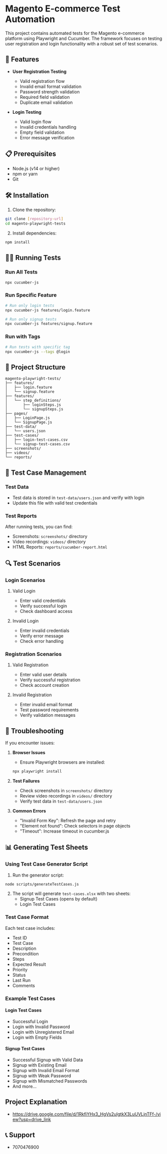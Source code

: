 # Magento E-commerce Test Automation

This project contains automated tests for the Magento e-commerce platform using Playwright and Cucumber. The framework focuses on testing user registration and login functionality with a robust set of test scenarios.

## 🚀 Features

- **User Registration Testing**

  - Valid registration flow
  - Invalid email format validation
  - Password strength validation
  - Required field validation
  - Duplicate email validation

- **Login Testing**
  - Valid login flow
  - Invalid credentials handling
  - Empty field validation
  - Error message verification

## 📋 Prerequisites

- Node.js (v14 or higher)
- npm or yarn
- Git

## 🛠️ Installation

1. Clone the repository:

```bash
git clone [repository-url]
cd magento-playwright-tests
```

2. Install dependencies:

```bash
npm install
```

## 🏃‍♂️ Running Tests

### Run All Tests

```bash
npx cucumber-js
```

### Run Specific Feature

```bash
# Run only login tests
npx cucumber-js features/login.feature

# Run only signup tests
npx cucumber-js features/signup.feature
```

### Run with Tags

```bash
# Run tests with specific tag
npx cucumber-js --tags @login
```

## 📁 Project Structure

```
magento-playwright-tests/
├── features/
│   ├── login.feature
│   └── signup.feature
├── features/
│   └── step_definitions/
│       ├── loginSteps.js
│       └── signupSteps.js
├── pages/
│   ├── LoginPage.js
│   └── SignupPage.js
├── test-data/
│   └── users.json
├── test-cases/
│   ├── login-test-cases.csv
│   └── signup-test-cases.csv
├── screenshots/
├── videos/
└── reports/
```

## 📝 Test Case Management

### Test Data

- Test data is stored in `test-data/users.json` and verify with login
- Update this file with valid test credentials

### Test Reports

After running tests, you can find:

- Screenshots: `screenshots/` directory
- Video recordings: `videos/` directory
- HTML Reports: `reports/cucumber-report.html`

## 🔍 Test Scenarios

### Login Scenarios

1. Valid Login

   - Enter valid credentials
   - Verify successful login
   - Check dashboard access

2. Invalid Login
   - Enter invalid credentials
   - Verify error message
   - Check error handling

### Registration Scenarios

1. Valid Registration

   - Enter valid user details
   - Verify successful registration
   - Check account creation

2. Invalid Registration
   - Enter invalid email format
   - Test password requirements
   - Verify validation messages

## 🐛 Troubleshooting

If you encounter issues:

1. **Browser Issues**

   - Ensure Playwright browsers are installed:

   ```bash
   npx playwright install
   ```

2. **Test Failures**

   - Check screenshots in `screenshots/` directory
   - Review video recordings in `videos/` directory
   - Verify test data in `test-data/users.json`

3. **Common Errors**
   - "Invalid Form Key": Refresh the page and retry
   - "Element not found": Check selectors in page objects
   - "Timeout": Increase timeout in cucumber.js

## 📊 Generating Test Sheets

### Using Test Case Generator Script

1. Run the generator script:

```bash
node scripts/generateTestCases.js
```

2. The script will generate `test-cases.xlsx` with two sheets:
   - Signup Test Cases (opens by default)
   - Login Test Cases

### Test Case Format

Each test case includes:

- Test ID
- Test Case
- Description
- Precondition
- Steps
- Expected Result
- Priority
- Status
- Last Run
- Comments

### Example Test Cases

#### Login Test Cases

- Successful Login
- Login with Invalid Password
- Login with Unregistered Email
- Login with Empty Fields

#### Signup Test Cases

- Successful Signup with Valid Data
- Signup with Existing Email
- Signup with Invalid Email Format
- Signup with Weak Password
- Signup with Mismatched Passwords
- And more...


## Project Explanation
 - https://drive.google.com/file/d/1RkfiYHx3_HgVs2uIgtkX3LuUVLjnTFf-/view?usp=drive_link
## 📞 Support

- 7070476900
